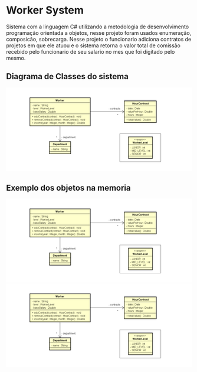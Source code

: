 # Worker System
Sistema com a linguagem C# utilizando a metodologia de desenvolvimento programação orientada a objetos, nesse projeto foram usados enumeração, composicão, sobrecarga. Nesse projeto o funcionario adiciona contratos de projetos em que ele atuou e o sistema retorna o valor total de comissão recebido pelo funcionario de seu salario no mes que foi digitado pelo mesmo.

## Diagrama de Classes do sistema
![](https://github.com/DiegoLins10/Worker/blob/master/UML.png)

## Exemplo dos objetos na memoria
![](https://github.com/DiegoLins10/Worker/blob/master/UML.png)
![](https://github.com/DiegoLins10/Worker/blob/master/UML.png)
